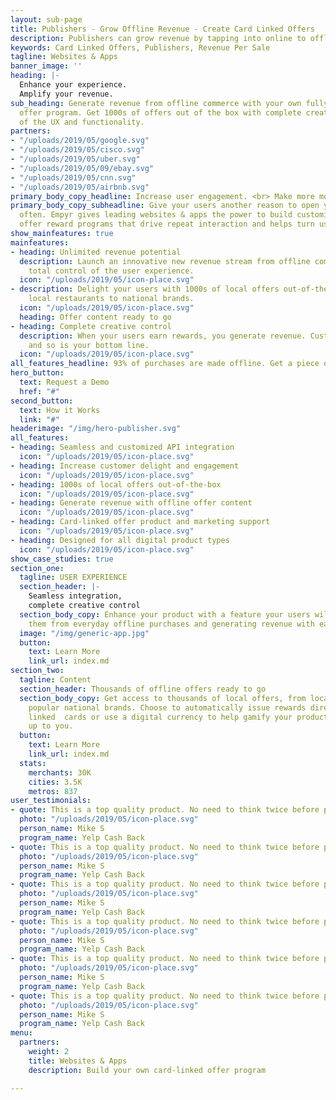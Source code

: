 ```yaml
---
layout: sub-page
title: Publishers - Grow Offline Revenue - Create Card Linked Offers
description: Publishers can grow revenue by tapping into online to offline commerce. Offers consumers card linked offers with guaranteed revenue per sale.
keywords: Card Linked Offers, Publishers, Revenue Per Sale
tagline: Websites & Apps
banner_image: ''
heading: |-
  Enhance your experience.
  Amplify your revenue.
sub_heading: Generate revenue from offline commerce with your own fully custom card-linked
  offer program. Get 1000s of offers out of the box with complete creative control
  of the UX and functionality.
partners:
- "/uploads/2019/05/google.svg"
- "/uploads/2019/05/cisco.svg"
- "/uploads/2019/05/uber.svg"
- "/uploads/2019/05/09/ebay.svg"
- "/uploads/2019/05/cnn.svg"
- "/uploads/2019/05/airbnb.svg"
primary_body_copy_headline: Increase user engagement. <br> Make more money.
primary_body_copy_subheadline: Give your users another reason to open your app more
  often. Empyr gives leading websites & apps the power to build customized card-linked
  offer reward programs that drive repeat interaction and helps turn users into advocates.
show_mainfeatures: true
mainfeatures:
- heading: Unlimited revenue potential
  description: Launch an innovative new revenue stream from offline commerce with
    total control of the user experience.
  icon: "/uploads/2019/05/icon-place.svg"
- description: Delight your users with 1000s of local offers out-of-the-box, from
    local restaurants to national brands.
  icon: "/uploads/2019/05/icon-place.svg"
  heading: Offer content ready to go
- heading: Complete creative control
  description: When your users earn rewards, you generate revenue. Customers are happier,
    and so is your bottom line.
  icon: "/uploads/2019/05/icon-place.svg"
all_features_headline: 93% of purchases are made offline. Get a piece of the pie.
hero_button:
  text: Request a Demo
  href: "#"
second_button:
  text: How it Works
  link: "#"
headerimage: "/img/hero-publisher.svg"
all_features:
- heading: Seamless and customized API integration
  icon: "/uploads/2019/05/icon-place.svg"
- heading: Increase customer delight and engagement
  icon: "/uploads/2019/05/icon-place.svg"
- heading: 1000s of local offers out-of-the-box
  icon: "/uploads/2019/05/icon-place.svg"
- heading: Generate revenue with offline offer content
  icon: "/uploads/2019/05/icon-place.svg"
- heading: Card-linked offer product and marketing support
  icon: "/uploads/2019/05/icon-place.svg"
- heading: Designed for all digital product types
  icon: "/uploads/2019/05/icon-place.svg"
show_case_studies: true
section_one:
  tagline: USER EXPERIENCE
  section_header: |-
    Seamless integration,
    complete creative control
  section_body_copy: Enhance your product with a feature your users will love, rewarding
    them from everyday offline purchases and generating revenue with each transaction.
  image: "/img/generic-app.jpg"
  button:
    text: Learn More
    link_url: index.md
section_two:
  tagline: Content
  section_header: Thousands of offline offers ready to go
  section_body_copy: Get access to thousands of local offers, from local stores to
    popular national brands. Choose to automatically issue rewards directly to users’
    linked  cards or use a digital currency to help gamify your product. It’s all
    up to you.
  button:
    text: Learn More
    link_url: index.md
  stats:
    merchants: 30K
    cities: 3.5K
    metros: 837
user_testimonials:
- quote: This is a top quality product. No need to think twice before purchasing, you simply could not go wrong
  photo: "/uploads/2019/05/icon-place.svg"
  person_name: Mike S
  program_name: Yelp Cash Back
- quote: This is a top quality product. No need to think twice before purchasing, you simply could not go wrong
  photo: "/uploads/2019/05/icon-place.svg"
  person_name: Mike S
  program_name: Yelp Cash Back
- quote: This is a top quality product. No need to think twice before purchasing, you simply could not go wrong
  photo: "/uploads/2019/05/icon-place.svg"
  person_name: Mike S
  program_name: Yelp Cash Back
- quote: This is a top quality product. No need to think twice before purchasing, you simply could not go wrong
  photo: "/uploads/2019/05/icon-place.svg"
  person_name: Mike S
  program_name: Yelp Cash Back
- quote: This is a top quality product. No need to think twice before purchasing, you simply could not go wrong
  photo: "/uploads/2019/05/icon-place.svg"
  person_name: Mike S
  program_name: Yelp Cash Back
- quote: This is a top quality product. No need to think twice before purchasing, you simply could not go wrong
  photo: "/uploads/2019/05/icon-place.svg"
  person_name: Mike S
  program_name: Yelp Cash Back
menu:
  partners:
    weight: 2
    title: Websites & Apps
    description: Build your own card-linked offer program

---
```

